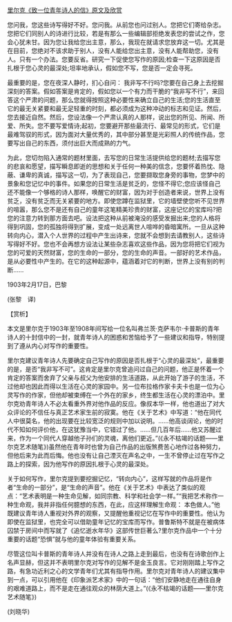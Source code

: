 [里尔克《致一位青年诗人的信》原文及欣赏](https://www.vrrw.net/wx/12004.html)

您问我，您这些诗写得好不好。您问我。从前您也问过别人。您把它们寄给杂志。您把它们同别人的诗进行比较，若是有那么一些编辑部拒绝发表您的尝试之作，您会心犹未甘。因为您让我给您出主意，那么，我现在就请求您放弃这一切。尤其是在目前，您绝对不该求助于别人，没有人能给您出主意，没有人能帮助您，没有人。只有一个办法。您要反省。研究一下促使您写作的原因;检查一下这原因是否扎根于您心灵的最深处;坦率地承认，假如您不写，您是否一定会寻死。

最重要的是，您在夜深人静时，扪心自问： 我非写不行吗?您要在自己身上去挖掘深刻的答案。假如答案是肯定的，假如您以一个有力而干脆的“我非写不行”，来回答这个严肃的问题，那么您就得按照这种必要性来确立自己的生活;您的生活直至它的最无关紧要和最无足轻重的时刻，都必须成为这种冲动的标志和见证。然后，您去接近自然。然后，您设法像一个严肃认真的人那样，说出您的所见、所闻、所爱、所失。您不要写爱情诗;起初，您要避开那些最流行、最常见的形式，它们是最难驾驭的形式，因为面对大量优秀的，其中部分甚至是光彩照人的传统作品，您要写出自己的东西，须付出巨大而成熟的力气。



为此，您切勿陷入通常的题材里面，去写您的日常生活提供给您的题材;去描写您的悲哀和愿望，描写瞬息即逝的思想和关于任何一种美的信念，您要怀着热忱、隐蔽、谦卑的真诚，描写这一切，为了表现自己，您要撷取您身旁的事物，您梦中的景象和您记忆中的事件。如果您的日常生活是贫乏的，您怪不得它;您应该怪自己还不能像一个够格的诗人那样，唤醒它的财富，因为对于创造者来说，世界上没有贫乏，没有贫乏而无关紧要的地方。即使您蹲在监狱里，它的墙壁使您听不见世界的喧嚣，那么您不是还有自己的童年这笔精美珍贵的财富，这座记忆的宝库吗?把您的注意力转到那方面去吧。设法把这种从前被淹没的感受发掘出来;您的人格将得到巩固，您的孤独将得到扩展，变成一处远离世人喧哗的昏暗寓所。一旦从这种转向内心，潜入个人世界的过程中产生出诗来，您就不会想到去请教别人，这些诗写得好不好。您也不会再想方设法让某些杂志喜欢这些作品，因为您将把它们视为您的可爱的天然财富，您的生命的一部分，您的生命的声音。一部好的艺术作品，是从必要性中产生的。在它的这种起源中，蕴涵着对它的判断，世界上没有别的判断……

1903年2月17日，巴黎

(张黎　译)

【赏析】

本文是里尔克于1903年至1908年间写给一位名叫弗兰茨·克萨韦尔·卡普斯的青年诗人的十封信中的一封，就青年诗人的困惑和苦恼给予了一些建议和指导，特别提到了遵从内心对写作的重要性。

里尔克建议青年诗人先要确定自己写作的原因是否扎根于“心灵的最深处”，最重要的是，是否“我非写不可”。这肯定是里尔克曾追问过自己的问题，他正是怀着一个肯定的答案而舍弃了父亲与叔父为他安排的生活道路，从此开始了游子的生活，不过他却也因此而得以生活在心灵的家园中。另一位布拉格作家卡夫卡也是一位为心灵写作的作家，但他却被束缚在一个外在的家乡，终生都生活在心灵的漂泊中。里尔克劝青年诗人不必太看重外界对他作品的反应。像叔本华一样，他也道出了对大众评论的不信任与真正艺术家生前的寂寞。他在《关于艺术》中写道：“他在同代人中很莫名，他的出现要在比较宽泛的规则中加以说明。……他高谈阔论，他的时代不知如何评价他，在这犹豫当中，它错过了他。……但几百年后……他又苏醒过来，作为一个同代人穿越他子孙们的灵魂，离他们更近。”(《永不枯竭的话题——里尔克艺术随笔》)虽然他在青年时也曾为自己作品的出版煞费苦心地作过各种努力，但他后来为此而后悔。他也没有让自己湮灭在声名之中，一生不曾停止过在写作之路上的探索，因为他写作的原因扎根于心灵的最深处。

关于如何写作，里尔克提到要挖掘记忆，“转向内心”，这样写就的作品将是作者“生命的一部分”，是“生命的声音”。他在《关于艺术》中表达了类似的观点：“艺术表明是一种生命见解，如同宗教、科学和社会学一样。”“我把艺术称作一种生命观，我并非指任何臆想的东西，在此，应这样理解生命观： 本色做人。”他既建议青年诗人重视对外界的观察，又提醒他重视记忆在写作中的重要性。他认为即使在监狱里，也完全可以借助童年记忆的宝库而写作。普鲁斯特不就是在被病体囚禁于房间中而写就了《追忆逝水年华》这部传世巨著么?里尔克作品中一个十分重要的话题“恐惧”就与他的童年体验有重要关系。

尽管这位叫卡普斯的青年诗人并没有在诗人之路上走到最后，也没有在诗歌创作上名声显赫，但这并不表明里尔克对写作的见解不是金玉良言。它对刚刚踏上写作之路，有急功近利之心的文学青年们尤其有指导作用。里尔克对青年诗人的建议集中到一点，可以引用他在《印象派艺术家》中的一句话：“他们安静地走在通往自身的艰难道路上，而不是走在通往观众的林荫大道上。”(《永不枯竭的话题——里尔克艺术随笔》)

(刘晓华)

